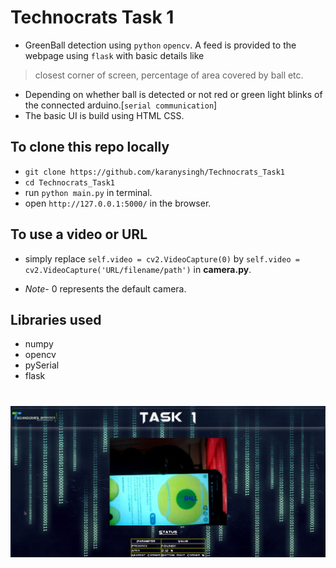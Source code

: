 # Technocrats Task 1
* GreenBall detection using `python` `opencv`. A feed is provided to the webpage using `flask` with basic details like
 > closest corner of screen, percentage of area covered by ball etc.
* Depending on whether ball is detected or not red or green light blinks of the connected arduino.[`serial communication`]
* The basic UI is build using HTML CSS.

## To clone this repo locally
* `git clone https://github.com/karanysingh/Technocrats_Task1`
* `cd Technocrats_Task1` 
* run `python main.py` in terminal.
* open `http://127.0.0.1:5000/` in the browser.

## To use a video or URL 
* simply replace `self.video = cv2.VideoCapture(0)` by 
`self.video = cv2.VideoCapture('URL/filename/path')` in **camera.py**.

* _Note_- 0 represents the default camera.
## Libraries used
* numpy
* opencv
* pySerial
* flask
#
![Screenshot](/templates/screenshot.png)

